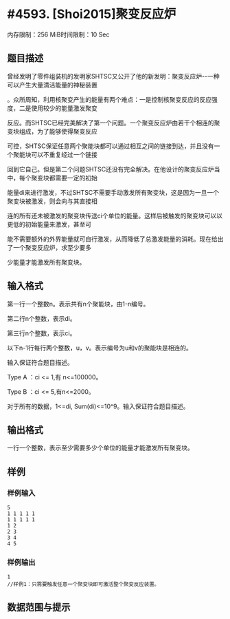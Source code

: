# #4593. [Shoi2015]聚变反应炉

内存限制：256 MiB时间限制：10 Sec

## 题目描述

曾经发明了零件组装机的发明家SHTSC又公开了他的新发明：聚变反应炉--一种可以产生大量清洁能量的神秘装置

。众所周知，利用核聚变产生的能量有两个难点：一是控制核聚变反应的反应强度，二是使用较少的能量激发聚变

反应。而SHTSC已经完美解决了第一个问题。一个聚变反应炉由若干个相连的聚变块组成，为了能够使得聚变反应

可控，SHTSC保证任意两个聚能块都可以通过相互之间的链接到达，并且没有一个聚能块可以不重复经过一个链接

回到它自己。但是第二个问题SHTSC还没有完全解决。在他设计的聚变反应炉当中，每个聚变块都需要一定的初始

能量di来进行激发，不过SHTSC不需要手动激发所有聚变块，这是因为一旦一个聚变块被激发，则会向与其直接相

连的所有还未被激发的聚变块传送ci个单位的能量。这样后被触发的聚变块可以以更低的初始能量来激发，甚至可

能不需要额外的外界能量就可自行激发，从而降低了总激发能量的消耗。现在给出了一个聚变反应炉，求至少要多

少能量才能激发所有聚变块。

## 输入格式

第一行一个整数n。表示共有n个聚能块，由1-n编号。

第二行n个整数，表示di。

第三行n个整数，表示ci。

以下n-1行每行两个整数，u，v。表示编号为u和v的聚能块是相连的。

输入保证符合题目描述。

Type A ：ci <= 1,有 n<=100000。

Type B ：ci <= 5,有n<=2000。

对于所有的数据，1<=di, Sum(di)<=10^9。输入保证符合题目描述。

## 输出格式

一行一个整数，表示至少需要多少个单位的能量才能激发所有聚变块。

## 样例

### 样例输入

    
    5
    1 1 1 1 1
    1 1 1 1 1
    1 2
    2 3
    3 4
    4 5
    

### 样例输出

    
    1
    //样例1：只需要触发任意一个聚变块即可激活整个聚变反应装置。
    

## 数据范围与提示
